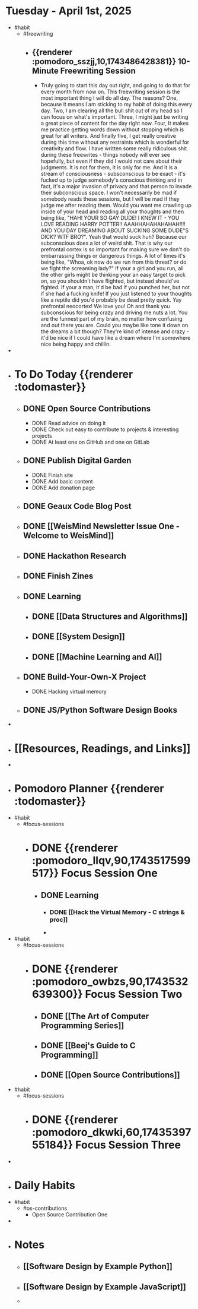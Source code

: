 # Tuesday - April 1st, 2025
- #habit
	- #freewriting
		- ## {{renderer :pomodoro_sszjj,10,1743486428381}} 10-Minute Freewriting Session
			- Truly going to start this day out right, and going to do that for every month from now on. This freewriting session is the most important thing I will do all day. The reasons? One, because it means I am sticking to my habit of doing this every day. Two, I am clearing all the bull shit out of my head so I can focus on what's important. Three, I might just be writing a great piece of content for the day right now. Four, It makes me practice getting words down without stopping which is great for all writers. And finally five, I get really creative during this time without any restraints which is wonderful for creativity and flow. I have written some really ridiculous shit during these freewrites - things nobody will ever see hopefully, but even if they did I would not care about their judgments. It is not for them, it is only for me. And it is a stream of consciousness - subsconscious to be exact - it's fucked up to judge somebody's conscious thinking and in fact, it's a major invasion of privacy and that person to invade their subconscious space. I won't necessarily be mad if somebody reads these sessions, but I will be mad if they judge me after reading them. Would you want me crawling up inside of your head and reading all your thoughts and then being like, "HAH! YOUR SO GAY DUDE! I KNEW IT - YOU LOVE READING HARRY POTTER!! AAAHHAHAHAHAHAH!!!! AND YOU DAY DREAMING ABOUT SUCKING SOME DUDE"S DICK? WTF BRO?". Yeah that would suck huh? Because our subconscious does a lot of weird shit. That is why our prefrontal cortex is so important for making sure we don't do embarrassing things or dangerous things. A lot of times it's being like, "Whoa, ok now do we run from this threat? or do we fight the screaming lady?" If your a girl and you run, all the other girls might be thinking your an easy target to pick on, so you shouldn't have flighted, but instead should've fighted. If your a man, it'd be bad if you punched her, but not if she had a fucking knife! If you just listened to your thoughts like a reptile did you'd probably be dead pretty quick. Yay prefrontal neocortex! We love you! Oh and thank you subconscious for being crazy and driving me nuts a lot. You are the funnest part of my brain, no matter how confusing and out there you are. Could you maybe like tone it down on the dreams a bit though? They're kind of intense and crazy - it'd be nice if I could have like a dream where I'm somewhere nice being happy and chillin.
-
- # To Do Today {{renderer :todomaster}}
	- ## DONE Open Source Contributions
		- DONE Read advice on doing it
		- DONE Check out easy to contribute to projects & interesting projects
		- DONE At least one on GitHub and one on GitLab
	- ## DONE Publish Digital Garden
		- DONE Finish site
		- DONE Add basic content
		- DONE Add donation page
	- ## DONE Geaux Code Blog Post
	- ## DONE [[WeisMind Newsletter Issue One - Welcome to WeisMind]]
	- ## DONE Hackathon Research
	- ## DONE Finish Zines
	- ## DONE Learning
		- ## DONE [[Data Structures and Algorithms]]
		- ## DONE [[System Design]]
		- ## DONE [[Machine Learning and AI]]
	- ## DONE Build-Your-Own-X Project
		- DONE Hacking virtual memory
	- ## DONE JS/Python Software Design Books
-
- # [[Resources, Readings, and Links]]
-
- # Pomodoro Planner {{renderer :todomaster}}
- #habit
	- #focus-sessions
		- # DONE {{renderer :pomodoro_llqv,90,1743517599517}} Focus Session One
			- ## DONE Learning
				- ### DONE [[Hack the Virtual Memory - C strings & proc]]
				-
- #habit
	- #focus-sessions
		- # DONE {{renderer :pomodoro_owbzs,90,1743532639300}} Focus Session Two
			- ## DONE [[The Art of Computer Programming Series]]
			- ## DONE [[Beej's Guide to C Programming]]
			- ## DONE [[Open Source Contributions]]
- #habit
	- #focus-sessions
		- # DONE {{renderer :pomodoro_dkwki,60,1743539755184}} Focus Session Three
-
- # Daily Habits
- #habit
	- #os-contributions
		- Open Source Contribution One
-
- # Notes
	- ## [[Software Design by Example Python]]
	- ## [[Software Design by Example JavaScript]]
	-
